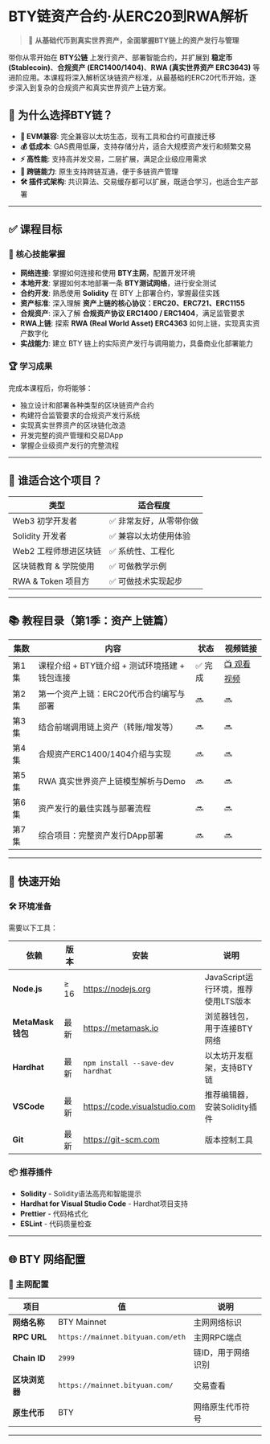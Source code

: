 # BTY链资产合约·从ERC20到RWA解析

> 🚀 **从基础代币到真实世界资产，全面掌握BTY链上的资产发行与管理**

带你从零开始在 **BTY公链** 上发行资产、部署智能合约，并扩展到 **稳定币 (Stablecoin)**、**合规资产 (ERC1400/1404)**、**RWA (真实世界资产 ERC3643)** 等进阶应用。本课程将深入解析区块链资产标准，从最基础的ERC20代币开始，逐步深入到复杂的合规资产和真实世界资产上链方案。

## 🎯 为什么选择BTY链？

- **🔄 EVM兼容**: 完全兼容以太坊生态，现有工具和合约可直接迁移
- **💰 低成本**: GAS费用低廉，支持存储分片，适合大规模资产发行和频繁交易
- **⚡ 高性能**: 支持高并发交易，二层扩展，满足企业级应用需求
- **🔗 跨链能力**: 原生支持跨链互通，便于多链资产管理
- **🛠️ 插件式架构**: 共识算法、交易缓存都可以扩展，既适合学习，也适合生产部署
---

## ✅ 课程目标

### 🎯 核心技能掌握
- **网络连接**: 掌握如何连接和使用 **BTY主网**，配置开发环境
- **本地开发**: 掌握如何本地部署一条 **BTY测试网络**，进行安全测试
- **合约开发**: 熟悉使用 **Solidity** 在 BTY 上部署合约，掌握最佳实践
- **资产标准**: 深入理解 **资产上链的核心协议：ERC20、ERC721、ERC1155**
- **合规资产**: 深入了解 **合规资产协议 ERC1400 / ERC1404**，满足监管要求
- **RWA上链**: 探索 **RWA (Real World Asset) ERC4363** 如何上链，实现真实资产数字化
- **实战能力**: 建立 BTY 链上的实际资产发行与调用能力，具备商业化部署能力

### 🏆 学习成果
完成本课程后，你将能够：
- 独立设计和部署各种类型的区块链资产合约
- 构建符合监管要求的合规资产发行系统
- 实现真实世界资产的区块链化改造
- 开发完整的资产管理和交易DApp
- 掌握企业级资产发行的完整流程

---

## 🎯 谁适合这个项目？

| 类型 | 适合程度 |
|------|-----------|
| Web3 初学开发者 | ✅ 非常友好，从零带你做 |
| Solidity 开发者 | ✅ 兼容以太坊使用体验 |
| Web2 工程师想进区块链 | ✅ 系统性、工程化 |
| 区块链教育 & 学院使用 | ✅ 可做教学示例 |
| RWA & Token 项目方 | ✅ 可做技术实现起步 |

---

## 📚 教程目录（第1季：资产上链篇）

| 集数 | 内容 | 状态 | 视频链接 |
|------|------|------|----------|
| 第1集 | 课程介绍 + BTY链介绍 + 测试环境搭建 + 钱包连接 | ✅ 完成 | [📺 观看视频](https://www.bilibili.com/video/BV16D4AzFEE3/?share_source=copy_web&vd_source=6dc648c02f2bdc5a6e650dadc1136eed) |
| 第2集 | 第一个资产上链：ERC20代币合约编写与部署 | 🔜 | 🔜 |
| 第3集 | 结合前端调用链上资产（转账/增发等） | 🔜 | 🔜 |
| 第4集 | 合规资产ERC1400/1404介绍与实现 | 🔜 | 🔜 |
| 第5集 | RWA 真实世界资产上链模型解析与Demo | 🔜 | 🔜 |
| 第6集 | 资产发行的最佳实践与部署流程 | 🔜 | 🔜 |
| 第7集 | 综合项目：完整资产发行DApp部署 | 🔜 | 🔜 |

---

## 🚀 快速开始

### 🛠️ 环境准备
需要以下工具：

| 依赖 | 版本 | 安装 | 说明 |
|------|------|------|------|
| **Node.js** | ≥ 16 | https://nodejs.org | JavaScript运行环境，推荐使用LTS版本 |
| **MetaMask 钱包** | 最新 | https://metamask.io | 浏览器钱包，用于连接BTY网络 |
| **Hardhat** | 最新 | `npm install --save-dev hardhat` | 以太坊开发框架，支持BTY链 |
| **VSCode** | 最新 | https://code.visualstudio.com | 推荐编辑器，安装Solidity插件 |
| **Git** | 最新 | https://git-scm.com | 版本控制工具 |

### 📦 推荐插件
- **Solidity** - Solidity语法高亮和智能提示
- **Hardhat for Visual Studio Code** - Hardhat项目支持
- **Prettier** - 代码格式化
- **ESLint** - 代码质量检查

---

## 🌐 BTY 网络配置

### 🔗 主网配置
| 项目 | 值 | 说明 |
|------|----|----|
| **网络名称** | BTY Mainnet | 主网网络标识 |
| **RPC URL** | `https://mainnet.bityuan.com/eth` | 主网RPC端点 |
| **Chain ID** | `2999` | 链ID，用于网络识别 |
| **区块浏览器** | `https://mainnet.bityuan.com/` | 交易查看 |
| **原生代币** | BTY | 网络原生代币符号 |

---

